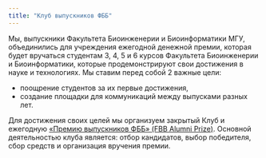 ```yaml
---
title: "Клуб выпускников ФББ"
---
```


Мы, выпускники Факультета Биоинженерии и Биоинформатики МГУ, объединились для учреждения ежегодной денежной премии, которая будет вручаться студентам 3, 4, 5 и 6 курсов Факультета Биоинженерии и Биоинформатики, которые продемонстрируют свои достижения в науке и технологиях.
Мы ставим перед собой 2 важные цели:

* поощрение студентов за их первые достижения,
* создание площадки для коммуникаций между выпусками разных лет.

Для достижения своих целей мы организуем закрытый Клуб и ежегодную [«Премию выпускников ФББ» (FBB Alumni Prize)](/prize). Основной деятельностью клуба является: отбор кандидатов, выбор победителя, сбор средств и  организация вручения премии.